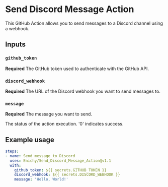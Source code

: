 # Send Discord Message Action

This GitHub Action allows you to send messages to a Discord channel using a webhook.

## Inputs

### `github_token`

**Required** The GitHub token used to authenticate with the GitHub API.

### `discord_webhook`

**Required** The URL of the Discord webhook you want to send messages to.

### `message`

**Required** The message you want to send.

The status of the action execution. '0' indicates success.

## Example usage

```yaml
steps:
- name: Send message to Discord
  uses: Enichy/Send_Discord_Message_Action@v1.1
  with:
    github_token: ${{ secrets.GITHUB_TOKEN }}
    discord_webhook: ${{ secrets.DISCORD_WEBHOOK }}
    message: 'Hello, World!'
```
